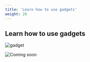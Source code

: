 ```yaml
---
title: 'Learn how to use gadgets'
weight: 20
---
```


## Learn how to use gadgets

![gadget](/img/gadgets.3.svg?width=270px)

![Coming soon](/img/coming-soon.png)
